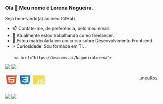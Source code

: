 ### Olá 👋 Meu nome é Lorena Nogueira.
Seja bem-vindo(a) ao meu GitHub.  


- 📫 Contate-me, de preferência, pelo meu email. 
- 🔭 Atualmente estou trabalhando como freelancer.
- 🌱 Estou matriculada em um curso sobre Desenvolvimento Front-end.
- ⚡ Curiosidade: Sou formada em TI.
.

<div>
   
        <a href="https://beacons.ai/NogueiraLorena">
<img height="180" src="https://github-readme-stats.vercel.app/api?username=NogueiraLorena&show_icons-true&theme-radical&include_all_commits=true&ſcount_private-true}"/>

<img height="180" src="https://github-reader-stats.vercel.app/api/top-langs/?username-NogueiraLorena&layout-compact&langs_count=16&theme-radical"/>
</div>

 
  <div style="display: inline_block"> <br>
  
  <img align="center" alt="imgHTML" height="30" width="40" src="https://raw.githubusercontent.com/devicons/devicon/master/icons/html5/html5-original.svg">
  <img align="center" alt="imgCSS" height="30" width="40" src="https://raw.githubusercontent.com/devicons/devicon/master/icons/css3/css3-original.svg">
  <img align="center" alt="imgJs" height="30" width="40" src="https://raw.githubusercontent.com/devicons/devicon/master/icons/javascript/javascript-plain.svg">
  
 <img align="right" alt="meuRosto" height="150" style="border-radius:50px;" src="https://media.licdn.com/dms/image/D4D03AQEWEqGPAUg1oA/profile-displayphoto-shrink_200_200/0/1673913972137?e=1679529600&v=beta&t=28Qm3tsd4cfB9qi7iJkLPr1LPFqcGfrjkA2BKuBaL-A">
</div>

##
  <div>
       <a href="https://www.instagram.com/lorenanogueira730/" target="_blank"><img src="https://img.shields.io/badge/-Instagram-%23E4405F?style=for-the-badge&logo=instagram&logoColor=white" target="_blank"></a>
      <a href="https://www.linkedin.com/in/lorena-nogueira-4725aa243/" target="_blank"><img src="https://img.shields.io/badge/-LinkedIn-%230077B5?style=for-the-badge&logo=linkedin&logoColor=white" target="_blank"></a> 
     
   </div>


